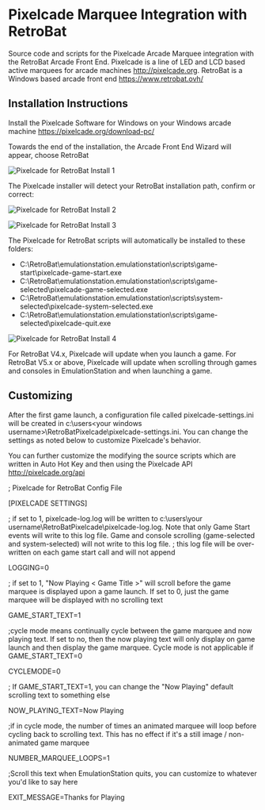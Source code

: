 # Pixelcade Marquee Integration with RetroBat
Source code and scripts for the Pixelcade Arcade Marquee integration with the RetroBat Arcade Front End. Pixelcade is a line of LED and LCD based active marquees for arcade machines http://pixelcade.org. RetroBat is a Windows based arcade front end https://www.retrobat.ovh/

## Installation Instructions

Install the Pixelcade Software for Windows on your Windows arcade machine https://pixelcade.org/download-pc/

Towards the end of the installation, the Arcade Front End Wizard will appear, choose RetroBat

![Pixelcade for RetroBat Install 1](https://creativeartsandtechnology.com/wp-content/uploads/2022/07/installer1-e1657220929273.jpg)

The Pixelcade installer will detect your RetroBat installation path, confirm or correct:

![Pixelcade for RetroBat Install 2](https://creativeartsandtechnology.com/wp-content/uploads/2022/07/installer2-e1657220959970.jpg)

![Pixelcade for RetroBat Install 3](https://creativeartsandtechnology.com/wp-content/uploads/2022/07/installer4-e1657221024111.jpg)

The Pixelcade for RetroBat scripts will automatically be installed to these folders:

* C:\RetroBat\emulationstation\.emulationstation\scripts\game-start\pixelcade-game-start.exe
* C:\RetroBat\emulationstation\.emulationstation\scripts\game-selected\pixelcade-game-selected.exe
* C:\RetroBat\emulationstation\.emulationstation\scripts\system-selected\pixelcade-system-selected.exe
* C:\RetroBat\emulationstation\.emulationstation\scripts\game-selected\pixelcade-quit.exe

![Pixelcade for RetroBat Install 4](https://creativeartsandtechnology.com/wp-content/uploads/2022/07/installer5-e1657221045815.jpg)

For RetroBat V4.x, Pixelcade will update when you launch a game. For RetroBat V5.x or above, Pixelcade will update when scrolling through games and consoles in EmulationStation and when launching a game.

## Customizing

After the first game launch, a configuration file called pixelcade-settings.ini will be created in c:\users\<your windows username>\RetroBatPixelcade\pixelcade-settings.ini. You can change the settings as noted below to customize Pixelcade's behavior.

You can further customize the modifying the source scripts which are written in Auto Hot Key and then using the Pixelcade API http://pixelcade.org/api

; Pixelcade for RetroBat Config File

[PIXELCADE SETTINGS]

; if set to 1, pixelcade-log.log will be written to c:\users\your username\RetroBatPixelcade\pixelcade-log.log. Note that only Game Start events will write to this log file. Game and console scrolling (game-selected and system-selected) will not write to this log file.
; this log file will be over-written on each game start call and will not append

LOGGING=0

; if set to 1, "Now Playing < Game Title >" will scroll before the game marquee is displayed upon a game launch. If set to 0, just the game marquee will be displayed with no scrolling text

GAME_START_TEXT=1

;cycle mode means continually cycle between the game marquee and now playing text. If set to no, then the now playing text will only display on game launch and then display the game marquee. Cycle mode is not applicable if GAME_START_TEXT=0

CYCLEMODE=0

; If GAME_START_TEXT=1, you can change the "Now Playing" default scrolling text to something else

NOW_PLAYING_TEXT=Now Playing

;if in cycle mode, the number of times an animated marquee will loop before cycling back to scrolling text. This has no effect if it's a still image / non-animated game marquee

NUMBER_MARQUEE_LOOPS=1

;Scroll this text when EmulationStation quits, you can customize to whatever you'd like to say here

EXIT_MESSAGE=Thanks for Playing

